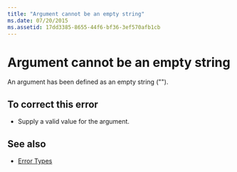 ```yaml
---
title: "Argument cannot be an empty string"
ms.date: 07/20/2015
ms.assetid: 17dd3385-8655-44f6-bf36-3ef570afb1cb
---
```

# Argument cannot be an empty string
An argument has been defined as an empty string ("").  
  
## To correct this error  
  
- Supply a valid value for the argument.  
  
## See also

- [Error Types](../../visual-basic/programming-guide/language-features/error-types.md)
